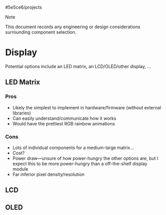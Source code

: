 #5e5ce6/projects 

> [!NOTE]  
> This document records any engineering or design considerations surrounding component selection.

# Display

Potential options include an LED matrix, an LCD/OLED/other display, ...

## LED Matrix

### Pros
- Likely the simplest to implement in hardware/firmware (without external libraries)
- Can easily understand/communicate how it works
- Would have the prettiest RGB rainbow animations

### Cons
- Lots of individual components for a medium-large matrix...
- Cost?
- Power draw—unsure of how power-hungry the other options are, but I expect this to be more power-hungry than a off-the-shelf display module
- Far inferior pixel density/resolution

## LCD



## OLED


